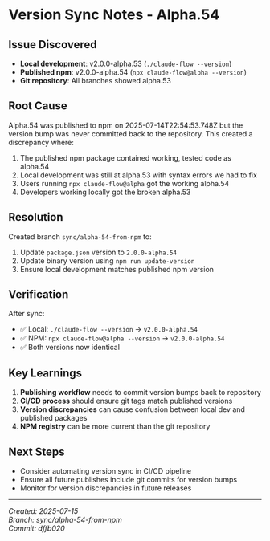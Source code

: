 # Version Sync Notes - Alpha.54

## Issue Discovered
- **Local development**: v2.0.0-alpha.53 (`./claude-flow --version`)
- **Published npm**: v2.0.0-alpha.54 (`npx claude-flow@alpha --version`)
- **Git repository**: All branches showed alpha.53

## Root Cause
Alpha.54 was published to npm on 2025-07-14T22:54:53.748Z but the version bump was never committed back to the repository. This created a discrepancy where:

1. The published npm package contained working, tested code as alpha.54
2. Local development was still at alpha.53 with syntax errors we had to fix
3. Users running `npx claude-flow@alpha` got the working alpha.54
4. Developers working locally got the broken alpha.53

## Resolution
Created branch `sync/alpha-54-from-npm` to:
1. Update `package.json` version to `2.0.0-alpha.54`
2. Update binary version using `npm run update-version`
3. Ensure local development matches published npm version

## Verification
After sync:
- ✅ Local: `./claude-flow --version` → `v2.0.0-alpha.54`
- ✅ NPM: `npx claude-flow@alpha --version` → `v2.0.0-alpha.54`
- ✅ Both versions now identical

## Key Learnings
1. **Publishing workflow** needs to commit version bumps back to repository
2. **CI/CD process** should ensure git tags match published versions
3. **Version discrepancies** can cause confusion between local dev and published packages
4. **NPM registry** can be more current than the git repository

## Next Steps
- Consider automating version sync in CI/CD pipeline
- Ensure all future publishes include git commits for version bumps
- Monitor for version discrepancies in future releases

---
*Created: 2025-07-15*  
*Branch: sync/alpha-54-from-npm*  
*Commit: dffb020*